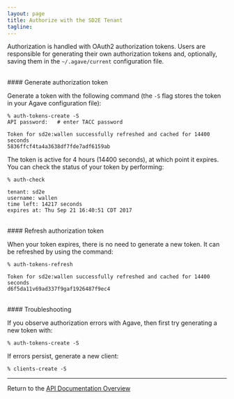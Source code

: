 ```yaml
---
layout: page
title: Authorize with the SD2E Tenant
tagline:
---
```


Authorization is handled with OAuth2 authorization tokens. Users are responsible
for generating their own authorization tokens and, optionally, saving them in the
`~/.agave/current` configuration file.

<br>
#### Generate authorization token

Generate a token with the following command (the `-S` flag stores the token in 
your Agave configuration file):
```
% auth-tokens-create -S
API password:   # enter TACC password

Token for sd2e:wallen successfully refreshed and cached for 14400 seconds
5836ffcf4ta4a3638df7fde7adf6159ab
```

The token is active for 4 hours (14400 seconds), at which point it expires. You
can check the status of your token by performing:
```
% auth-check

tenant: sd2e
username: wallen
time left: 14217 seconds
expires at: Thu Sep 21 16:40:51 CDT 2017
```

<br>
#### Refresh authorization token

When your token expires, there is no need to generate a new token. It can be
refreshed by using the command:
```
% auth-tokens-refresh

Token for sd2e:wallen successfully refreshed and cached for 14400 seconds
d6f5da11v69ad337f9gaf1926487f9ec4
```

<br>
#### Troubleshooting

If you observe authorization errors with Agave, then first try generating a
new token with:
```
% auth-tokens-create -S
```

If errors persist, generate a new client:
```
% clients-create -S
```

---
Return to the [API Documentation Overview](../index.md)
